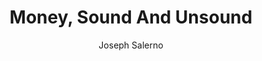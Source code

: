 ---
layout: books
title: Money, Sound And Unsound
subtitle: 
essential: 
categories: ['money']
author: ['Joseph Salerno']
excerpt: .
external_url: 
---